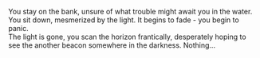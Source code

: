 You stay on the bank, unsure of what trouble might await you in the water.
You sit down, mesmerized by the light.  It begins to fade - you begin to panic.  
The light is gone, you scan the horizon frantically, desperately hoping to see 
the another beacon somewhere in the darkness.  Nothing... 
